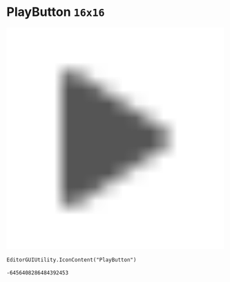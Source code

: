 # PlayButton `16x16`
<img src="/img/PlayButton.png" width=512 height=512>

``` CSharp
EditorGUIUtility.IconContent("PlayButton")
```
```
-6456408286484392453
```
